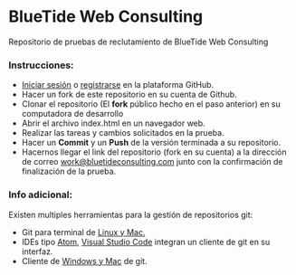# BlueTide Web Consulting

Repositorio de pruebas de reclutamiento de BlueTide Web Consulting



### Instrucciones:

- [Iniciar sesión](https://github.com/login) o [registrarse](https://github.com/join?source=login) en la plataforma GitHub.
- Hacer un fork de este repositorio en su cuenta de Github.
- Clonar el repositorio (El **fork** público hecho en el paso anterior) en su computadora de desarrollo
- Abrir el archivo index.html en un navegador web.
- Realizar las tareas y cambios solicitados en la prueba.
- Hacer un **Commit** y un **Push** de la versión terminada a su repositorio.
- Hacernos llegar el link del repositorio (fork en su cuenta) a la dirección de correo work@bluetideconsulting.com junto con la confirmación de finalización de la prueba.



### Info adicional:

Existen multiples herramientas para la gestión de repositorios git:

- Git para terminal de [Linux y Mac.](https://www.liquidweb.com/kb/install-git-ubuntu-16-04-lts/)
- IDEs tipo [Atom](https://atom.io/), [Visual Studio Code](https://code.visualstudio.com/) integran un cliente de git en su interfaz.
- Cliente de [Windows y Mac](https://desktop.github.com/) de git.
